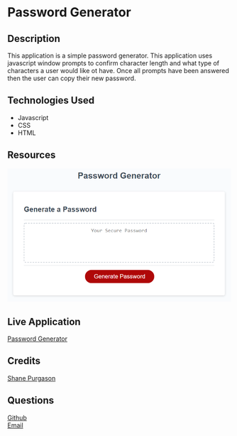 # Password Generator

## Description
This application is a simple password generator. This application uses javascript window prompts to confirm character length and what type of characters a user would like ot have. Once all prompts have been answered then the user can copy their new password.



## Technologies Used
<ul>
  <li>Javascript</li>
  <li>CSS</li>
  <li>HTML</li>
</ul>

## Resources
<img src="assets\images\03-javascript-homework-demo.png">

## Live Application
[Password Generator](https://spurgason.github.io/password-generator/)

## Credits
[Shane Purgason](https://github.com/spurgason)

## Questions
  [Github](https://github.com/spurgason) <br>
  [Email](mailto:shanepurgason.98@gmail.com)